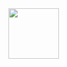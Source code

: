 <img style="float: left;" src="https://github.com/user-attachments/assets/2a6b4c9d-e7f1-48bd-89c9-486153174ba2" height="100px">
